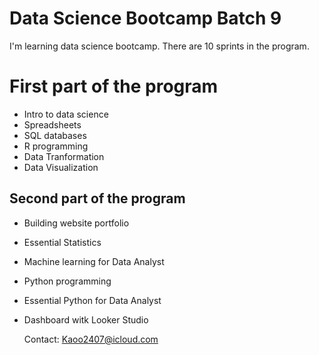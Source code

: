 # Data Science Bootcamp Batch 9

I'm learning data science bootcamp. There are 10 sprints in the program.

# First part of the program

- Intro to data science
- Spreadsheets
- SQL databases
- R programming
- Data Tranformation
- Data Visualization

## Second part of the program

- Building website portfolio
- Essential Statistics
- Machine learning for Data Analyst
- Python programming
- Essential Python for Data Analyst
- Dashboard witk Looker Studio

  Contact: Kaoo2407@icloud.com 
